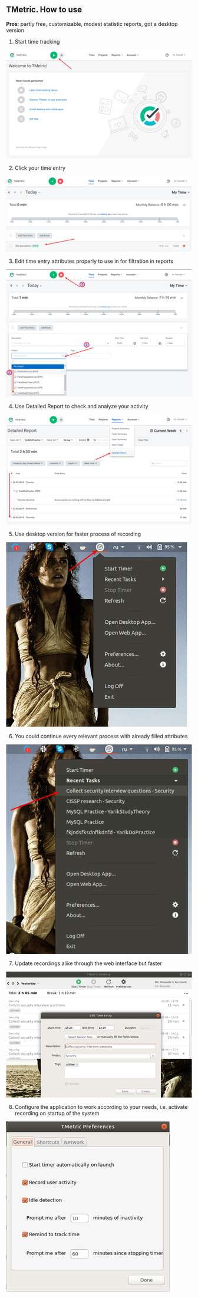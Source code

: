 ## TMetric. How to use

**Pros**: partly free, customizable, modest statistic reports, got a desktop version

1. Start time tracking

![img](../.data/009.png)

2. Click your time entry 

![img](../.data/010.png)

3. Edit time entry attributes properly to use in for filtration in reports

![img](../.data/011.png)

4. Use Detailed Report to check and analyze your activity

![img](../.data/012.png)

5. Use desktop version for faster process of recording

![img](../.data/013.png)

6. You could continue every relevant process with already filled attributes

![img](../.data/014.png)

7. Update recordings alike through the web interface but faster

![img](../.data/015.png)

8. Configure the application to work according to your needs, i.e. activate recording on startup of the system

![img](../.data/016.png)